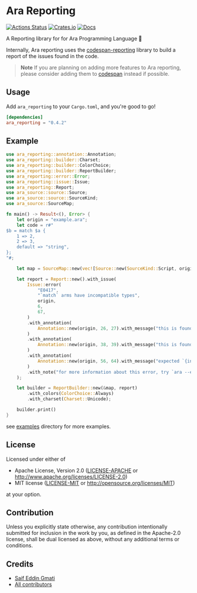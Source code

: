 # Ara Reporting

[![Actions Status](https://github.com/ara-lang/reporting/workflows/ci/badge.svg)](https://github.com/ara-lang/reporting/actions)
[![Crates.io](https://img.shields.io/crates/v/ara_reporting.svg)](https://crates.io/crates/ara_reporting)
[![Docs](https://docs.rs/ara_reporting/badge.svg)](https://docs.rs/ara_reporting/latest/ara_reporting/)

A Reporting library for for Ara Programming Language 📃

Internally, Ara reporting uses the [codespan-reporting](https://github.com/brendanzab/codespan) library to build a report of the issues found in the code.

> **Note** If you are planning on adding more features to Ara reporting, please consider adding them to [codespan](https://github.com/brendanzab/codespan) instead if possible.

## Usage

Add `ara_reporting` to your `Cargo.toml`, and you're good to go!

```toml
[dependencies]
ara_reporting = "0.4.2"
```

## Example

```rust
use ara_reporting::annotation::Annotation;
use ara_reporting::builder::Charset;
use ara_reporting::builder::ColorChoice;
use ara_reporting::builder::ReportBuilder;
use ara_reporting::error::Error;
use ara_reporting::issue::Issue;
use ara_reporting::Report;
use ara_source::source::Source;
use ara_source::source::SourceKind;
use ara_source::SourceMap;

fn main() -> Result<(), Error> {
    let origin = "example.ara";
    let code = r#"
$b = match $a {
    1 => 2,
    2 => 3,
    default => "string",
};
"#;

    let map = SourceMap::new(vec![Source::new(SourceKind::Script, origin, code)]);

    let report = Report::new().with_issue(
        Issue::error(
            "E0417",
            "`match` arms have incompatible types",
            origin,
            6,
            67,
        )
        .with_annotation(
            Annotation::new(origin, 26, 27).with_message("this is found to be of type `{int}`"),
        )
        .with_annotation(
            Annotation::new(origin, 38, 39).with_message("this is found to be of type `{int}`"),
        )
        .with_annotation(
            Annotation::new(origin, 56, 64).with_message("expected `{int}`, found `{string}`"),
        )
        .with_note("for more information about this error, try `ara --explain E0417`"),
    );

    let builder = ReportBuilder::new(&map, report)
        .with_colors(ColorChoice::Always)
        .with_charset(Charset::Unicode);

    builder.print()
}
```

see [examples](examples) directory for more examples.

## License

Licensed under either of

 * Apache License, Version 2.0 ([LICENSE-APACHE](LICENSE-APACHE) or http://www.apache.org/licenses/LICENSE-2.0)
 * MIT license ([LICENSE-MIT](LICENSE-MIT) or http://opensource.org/licenses/MIT)

at your option.

## Contribution

Unless you explicitly state otherwise, any contribution intentionally submitted
for inclusion in the work by you, as defined in the Apache-2.0 license, shall be
dual licensed as above, without any additional terms or conditions.

## Credits

* [Saif Eddin Gmati](https://github.com/azjezz)
* [All contributors](https://github.com/ara-lang/reporting/graphs/contributors)
